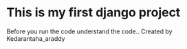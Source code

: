 # This is my first django project 

Before you run the code understand the code..
Created by Kedarantaha_araddy